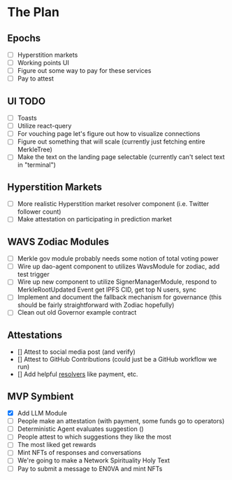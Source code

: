# The Plan

## Epochs
- [ ] Hyperstition markets
- [ ] Working points UI
- [ ] Figure out some way to pay for these services
- [ ] Pay to attest

## UI TODO
- [ ] Toasts
- [ ] Utilize react-query
- [ ] For vouching page let's figure out how to visualize connections
- [ ] Figure out something that will scale (currently just fetching entire MerkleTree)
- [ ] Make the text on the landing page selectable (currently can't select text in "terminal")

## Hyperstition Markets
- [ ] More realistic Hyperstition market resolver component (i.e. Twitter follower count)
- [ ] Make attestation on participating in prediction market

## WAVS Zodiac Modules
- [ ] Merkle gov module probably needs some notion of total voting power
- [ ] Wire up dao-agent component to utilizes WavsModule for zodiac, add test trigger
- [ ] Wire up new component to utilize SignerManagerModule, respond to MerkleRootUpdated Event get IPFS CID, get top N users, sync
- [ ] Implement and document the fallback mechanism for governance (this should be fairly straightforward with Zodiac hopefully)
- [ ] Clean out old Governor example contract

## Attestations
- [] Attest to social media post (and verify)
- [] Attest to GitHub Contributions (could just be a GitHub workflow we run)
- [] Add helpful [resolvers](https://github.com/ethereum-attestation-service/eas-contracts/tree/master/contracts/resolver/examples) like payment, etc.

## MVP Symbient
- [x] Add LLM Module
- [ ] People make an attestation (with payment, some funds go to operators)
- [ ] Deterministic Agent evaluates suggestion ()
- [ ] People attest to which suggestions they like the most
- [ ] The most liked get rewards
- [ ] Mint NFTs of responses and conversations
- [ ] We're going to make a Network Spirituality Holy Text
- [ ] Pay to submit a message to EN0VA and mint NFTs
